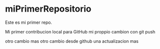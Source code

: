 # miPrimerRepositorio
Este es mi primer repo.

Mi primer contribucion local para GitHub
mi proppio cambion con git push

otro cambio mas
otro cambio desde github
una actualizacion mas
